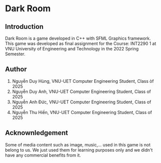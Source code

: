 # Dark Room

## Introduction 
Dark Room is a game developed in C++ with SFML Graphics framework. Thís game was developed as final assignment for the Course: INT2290 1 at VNU University of Engineering and Technology in the 2022 Spring Semester.

## Author 
1. Nguyễn Duy Hùng, VNU-UET Computer Engineering Student, Class òf 2025
2. Nguyễn Duy Anh, VNU-UET Computer Engineering Student, Class of 2025
3. Nguyễn Anh Đức, VNU-UET Computer Engineering Student, Class of 2025
4. Nguyễn Thu Hiền, VNU-UET Computer Engineering Student, Class of 2025

## Acknownledgement 
Some of media content such as image, music,... used in thís game is not belong to us. We just used them for learning purposes only and we didn't have any commercial benefits from it. 
